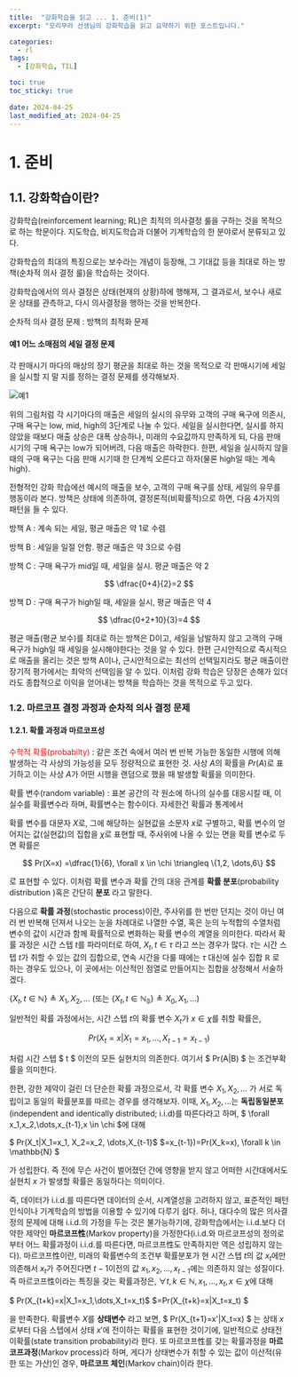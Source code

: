 ```yaml
---
title:  "강화학습을 읽고 ... 1. 준비(1)"
excerpt: "모리무라 선생님의 강화학습을 읽고 요약하기 위한 포스트입니다."

categories:
  - rl
tags:
  - [강화학습, TIL]

toc: true
toc_sticky: true
 
date: 2024-04-25
last_modified_at: 2024-04-25
---
```


# 1. 준비
## 1.1. 강화학습이란?

강화학습(reinforcement learning; RL)은 최적의 의사결정 룰을 구하는 것을 목적으로 하는 학문이다. 지도학습, 비지도학습과 더불어 기계학습의 한 분야로서 분류되고 있다.

강화학습의 최대의 특징으로는 보수라는 개념이 등장해, 그 기대값 등을 최대로 하는 방책(순차적 의사 결정 룰)을 학습하는 것이다. 

강화학습에서의 의사 결정은 상태(현재의 상황)하에 행해져, 그 결과로서, 보수나 새로운 상태를 관측하고, 다시 의사결정을 행하는 것을 반복한다.  

순차적 의사 결정 문제 : 방책의 최적화 문제

#### 예1 어느 소매점의 세일 결정 문제

각 판매시기 마다의 매상의 장기 평균을 최대로 하는 것을 목적으로 각 판매시기에 세일을 실시할 지 말 지를 정하는 결정 문제를 생각해보자.

![](https://1ikethesun.github.io/assets/images/rl/rl1.jpeg "예1")

위의 그림처럼 각 시기마다의 매출은 세일의 실시의 유무와 고객의 구매 욕구에 의존시, 구매 욕구는 low, mid, high의 3단계로 나눌 수 있다. 세일을 실시한다면, 실시를 하지 않았을 때보다 매출 상승은 대폭 상승하나, 미래의 수요값까지 만족하게 되, 다음 판매 시기의 구매 욕구는 low가 되어버려, 다음 매출은 하락한다. 한편, 세일을 실시하지 않을 때의 구매 욕구는 다음 판매 시기때 한 단계씩 오른다고 하자(물론 high일 때는 계속 high).

전형적인 강화 학습에선 예시의 매출을 보수, 고객의 구매 욕구를 상태, 세일의 유무를 행동이라 본다. 방책은 상태에 의존하여, 결정론적(비확률적)으로 하면, 다음 4가지의 패턴을 들 수 있다.


방책 A : 계속 되는 세일, 평균 매출은 약 1로 수렴

방책 B : 세일을 일절 안함. 평균 매출은 약 3으로 수렴

방책 C : 구매 욕구가 mid일 때, 세일을 실시. 평균 매출은 약 2

$$ \dfrac{0+4}{2}=2 $$

방책 D :  구매 욕구가 high일 때, 세일을 실시, 평균 매출은 약 4

$$ \dfrac{0+2+10}{3}=4 $$

평균 매출(평균 보수)를 최대로 하는 방책은 D이고, 세일을 남발하지 않고 고객의 구매 욕구가 high일 때 세일을 실시해야한다는 것을 알 수 있다. 한편 근시안적으로 즉시적으로 매출을 올리는 것은 방책 A이나, 근시안적으로는 최선의 선택일지라도 평균 매출이란 장기적 평가에서는 최악의 선택임을 알 수 있다. 이처럼 강화 학습은 당장은 손해가 있더라도 종합적으로 이익을 얻어내는 방책을 학습하는 것을 목적으로 두고 있다.


### 1.2. 마르코프 결정 과정과 순차적 의사 결정 문제

#### 1.2.1. 확률 과정과 마르코프성
<span style="color: red">수학적 확률(probabilty)</span> : 같은 조건 속에서 여러 번 반복 가능한 동일한 시행에 의해 발생하는 각 사상의 가능성을 모두 정량적으로 표현한 것. 사상 $A$의 확률을 $Pr(A)$로 표기하고 이는 사상 $A$가 어떤 시행을 랜덤으로 했을 때 발생할 확률을 의미한다.

확률 변수(random variable) : 표본 공간의 각 원소에 하나의 실수를 대응시킬 때, 이 실수를 확률변수라 하며, 확률변수는 함수이다. 자세한건 확률과 통계에서

확률 변수를 대문자 $X$로, 그에 해당하는 실현값을 소문자 $x$로 구별하고, 확률 변수의 얻어지는 값(실현값)의 집합을 $\chi$로 표현할 때, 주사위에 나올 수 있는 면을 확률 변수로 두면 확률은

$$ Pr(X=x) =\dfrac{1}{6}, \forall x \in \chi \triangleq \{1,2, \dots,6\} $$

로 표현할 수 있다. 이처럼 확률 변수과 확률 간의 대응 관계를 __확률 분포__(probability distribution )혹은 간단히 __분포__ 라고 말한다.

다음으로 __확률 과정__(stochastic process)이란, 주사위를 한 번만 던지는 것이 아닌 여러 번 반복해 던져서 나오는 눈을 차례대로 나열한 수열, 혹은 눈의 누적합의 수열처럼 변수의 값이 시간과 함께 확률적으로 변화하는 확률 변수의 계열을 의미한다. 따라서 확률 과정은 시간 스텝 $t$를 파라미터로 하여,  ${X_t, t \in \tau}$ 라고 쓰는 경우가 많다.   $\tau$는 시간 스텝 $t$가 취할 수 있는 값의 집합으로, 연속 시간을 다룰 때에는 $\tau$ 대신에 실수 집합 $\mathbb{R}$ 로 하는 경우도 있으나, 이 곳에서는 이산적인 점열로 만들어지는 집합을 상정해서 서술하겠다.

$\{X_t, t \in \mathbb{N} \}\triangleq X_1, X_2, \dots$ 
$($또는 $\{X_t,t \in \mathbb{N_0}\}\triangleq X_0, X_1, \dots)$

일반적인 확률 과정에서는, 시간 스텝 $t$의 확률 변수 $X_t$가 $x \in \chi$를 취할 확률은,

$$ Pr(X_t=x|X_1=x_1, \dots,X_{t-1}=x_{t-1}) $$

처럼 시간 스텝 $ t $ 이전의 모든 실현치의 의존한다. 여기서 
$ Pr(A|B) $
는 조건부확률을 의미한다.

한편, 강한 제약이 걸린 더 단순한 확률 과정으로서, 각 확률 변수 $X_1, X_2, \dots$ 가 서로 독립이고 동일의 확률분포를 따르는 경우를 생각해보자. 이때, $X_1, X_2, \dots$는 __독립동일분포__(independent and identically distributed; i.i.d)를 따른다라고 하며, $ \forall x_1,x_2,\dots,x_{t-1},x \in \chi $에 대해

$ Pr(X_t|X_1=x_1, X_2=x_2, \dots,X_{t-1}$
$=x_{t-1})=Pr(X_k=x), \forall k \in \mathbb{N} $

가 성립한다. 즉 전에 무슨 사건이 벌어졌던 간에 영향을 받지 않고 어떠한 시간대에서도 실현치 $x$ 가 발생할 확률은 동일하다는 의미이다.

즉, 데이터가 i.i.d.를 따른다면 데이터의 순서, 시계열성을 고려하지 않고, 표준적인 패턴 인식이나 기계학습의 방법을 이용할 수 있기에 다루기 쉽다. 허나, 대다수의 많은 의사결정의 문제에 대해 i.i.d.의 가정을 두는 것은 불가능하기에, 강화학습에서는 i.i.d.보다 더 약한 제약인 __마르코프性__(Markov property)을 가정한다(i.i.d.와 마르코프성의 정의로부터 어느 확률과정이 i.i.d.를 따른다면, 마르코프性도 만족하지만 역은 성립하지 않는다). 마르코프性이란, 미래의 확률변수의 조건부 확률분포가 현 시간 스텝 $t$의 값 $x_t$에만 의존해서 $x_t$가 주어진다면 $t-1$이전의 값 $x_1, x_2,\dots,x_{t-1}$에는 의존하지 않는 성질이다. 즉 마르코프性이라는 특징을 갖는 확률과정은, $\forall t,k \in \mathbb{N}, x_1,\dots,x_t,x \in \chi$에 대해

$ Pr(X_{t+k}=x|X_1=x_1,\dots,X_t=x_t)$
$=Pr(X_{t+k}=x|X_t=x_t) $

을 만족한다. 확률변수 $X$를 __상태변수__ 라고 보면, 
$ Pr(X_{t+1}=x'|X_t=x) $
는 상태 $x$로부터 다음 스텝에서 상태 $x'$에 전이하는 확률을 표현한 것이기에, 일반적으로 상태전이확률(state transition probability)라 한다. 또 마르코프性를 갖는 확률과정을 __마르코프과정__(Markov process)라 하며, 게다가 상태변수가 취할 수 있는 값이 이산적(유한 또는 가산)인 경우, __마르코프 체인__(Markov chain)이라 한다.

